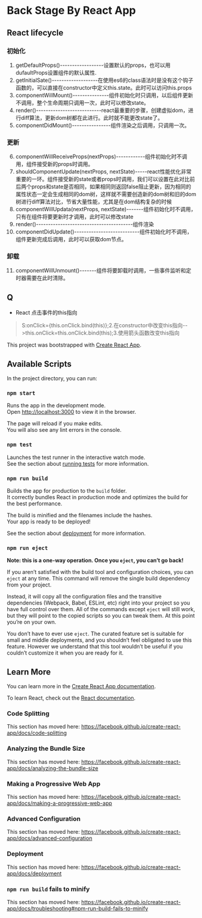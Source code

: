 # Back Stage By React App

## React lifecycle

### 初始化

1. getDefaultProps()------------------设置默认的props，也可以用dufaultProps设置组件的默认属性.
2. getInitialSate()-------------------在使用es6的class语法时是没有这个钩子函数的，可以直接在constructor中定义this.state。此时可以访问this.props
3. componentWillMount()---------------组件初始化时只调用，以后组件更新不调用，整个生命周期只调用一次，此时可以修改state。
4. render()---------------------------react最重要的步骤，创建虚拟dom，进行diff算法，更新dom树都在此进行。此时就不能更改state了。
5. componentDidMount()----------------组件渲染之后调用，只调用一次。

### 更新

6. componentWillReceiveProps(nextProps)------------组件初始化时不调用，组件接受新的props时调用。
7. shouldComponentUpdate(nextProps, nextState)-----react性能优化非常重要的一环。组件接受新的state或者props时调用，我们可以设置在此对比前后两个props和state是否相同，如果相同则返回false阻止更新，因为相同的属性状态一定会生成相同的dom树，这样就不需要创造新的dom树和旧的dom树进行diff算法对比，节省大量性能，尤其是在dom结构复杂的时候
8. componentWillUpdata(nextProps, nextState)-------组件初始化时不调用，只有在组件将要更新时才调用，此时可以修改state
9. render()----------------------------------------组件渲染
10. componentDidUpdate()---------------------------组件初始化时不调用，组件更新完成后调用，此时可以获取dom节点。

### 卸载 

11. componentWillUnmount()-------组件将要卸载时调用，一些事件监听和定时器需要在此时清除。

## Q

- React 点击事件的this指向
> S:onClick={this.onClick.bind(this)};2.在constructor中改变this指向-->this.onClick=this.onClick.bind(this);3.使用箭头函数改变this指向



This project was bootstrapped with [Create React App](https://github.com/facebook/create-react-app).

## Available Scripts

In the project directory, you can run:

### `npm start`

Runs the app in the development mode.<br>
Open [http://localhost:3000](http://localhost:3000) to view it in the browser.

The page will reload if you make edits.<br>
You will also see any lint errors in the console.

### `npm test`

Launches the test runner in the interactive watch mode.<br>
See the section about [running tests](https://facebook.github.io/create-react-app/docs/running-tests) for more information.

### `npm run build`

Builds the app for production to the `build` folder.<br>
It correctly bundles React in production mode and optimizes the build for the best performance.

The build is minified and the filenames include the hashes.<br>
Your app is ready to be deployed!

See the section about [deployment](https://facebook.github.io/create-react-app/docs/deployment) for more information.

### `npm run eject`

**Note: this is a one-way operation. Once you `eject`, you can’t go back!**

If you aren’t satisfied with the build tool and configuration choices, you can `eject` at any time. This command will remove the single build dependency from your project.

Instead, it will copy all the configuration files and the transitive dependencies (Webpack, Babel, ESLint, etc) right into your project so you have full control over them. All of the commands except `eject` will still work, but they will point to the copied scripts so you can tweak them. At this point you’re on your own.

You don’t have to ever use `eject`. The curated feature set is suitable for small and middle deployments, and you shouldn’t feel obligated to use this feature. However we understand that this tool wouldn’t be useful if you couldn’t customize it when you are ready for it.

## Learn More

You can learn more in the [Create React App documentation](https://facebook.github.io/create-react-app/docs/getting-started).

To learn React, check out the [React documentation](https://reactjs.org/).

### Code Splitting

This section has moved here: https://facebook.github.io/create-react-app/docs/code-splitting

### Analyzing the Bundle Size

This section has moved here: https://facebook.github.io/create-react-app/docs/analyzing-the-bundle-size

### Making a Progressive Web App

This section has moved here: https://facebook.github.io/create-react-app/docs/making-a-progressive-web-app

### Advanced Configuration

This section has moved here: https://facebook.github.io/create-react-app/docs/advanced-configuration

### Deployment

This section has moved here: https://facebook.github.io/create-react-app/docs/deployment

### `npm run build` fails to minify

This section has moved here: https://facebook.github.io/create-react-app/docs/troubleshooting#npm-run-build-fails-to-minify
